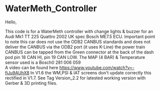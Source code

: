 # WaterMeth_Controller
Hello,

This code is for a WaterMeth controller with change lights & buzzer for an Audi Mk1 TT 225 Quattro 2002 UK spec Bosch ME7.5 ECU.
Important point to note this car does not use the ODB2 CANBUS standards and does not deliver the CANBUS via the ODB2 port (it uses K-Line)
the power train CANBUS can be tapped from the Green connector at the back of the dash pod pin 18 CAN HI, pin 19 CAN LOW.
The MAP (4 BAR) & Temperature sensor used is a Bosch0 281 006 059  
A video can be found here https://www.youtube.com/watch?v=-fjJu9AUhX8 
In V1.6 the WM,PSI & IAT screens don't update correctly this rectified in V1.7.
See Tag Version_2.2 for latested working version with Gerber & 3D printing files.
